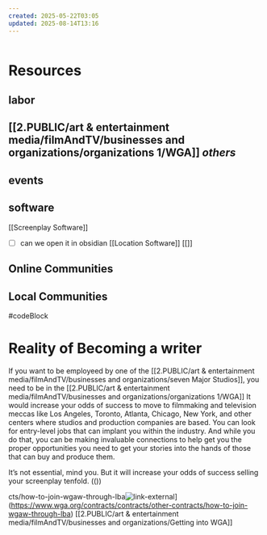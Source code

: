 ```yaml
---
created: 2025-05-22T03:05
updated: 2025-08-14T13:16
---
```


```table-of-contents
```
# Resources

## labor
[[2.PUBLIC/art & entertainment media/filmAndTV/businesses and organizations/organizations 1/WGA]]
*others*
- 
## events

## software
[[Screenplay Software]]
- [ ] can we open it in obsidian
[[Location Software]]
[[]]
## Online Communities

## Local Communities
#codeBlock 

# 

# Reality of Becoming a writer
If you want to be employeed by one of the [[2.PUBLIC/art & entertainment media/filmAndTV/businesses and organizations/seven Major Studios]], you need to be in the [[2.PUBLIC/art & entertainment media/filmAndTV/businesses and organizations/organizations 1/WGA]]
It would increase your odds of success to move to filmmaking and television meccas like Los Angeles, Toronto, Atlanta, Chicago, New York, and other centers where studios and production companies are based. You can look for entry-level jobs that can implant you within the industry. And while you do that, you can be making invaluable connections to help get you the proper opportunities you need to get your stories into the hands of those that can buy and produce them.   
  
It’s not essential, mind you. But it will increase your odds of success selling your screenplay tenfold.
(())

cts/how-to-join-wgaw-through-lba![link-external](https://localhost/tiki-26.2/img/icons/external_link.gif)](https://www.wga.org/contracts/contracts/other-contracts/how-to-join-wgaw-through-lba)
[[2.PUBLIC/art & entertainment media/filmAndTV/businesses and organizations/Getting into WGA]]
